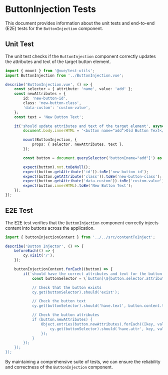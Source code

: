# ButtonInjection Tests

This document provides information about the unit tests and end-to-end (E2E) tests for the `ButtonInjection` component.

## Unit Test

The unit test checks if the `ButtonInjection` component correctly updates the attributes and text of the target button element.

```typescript
import { mount } from '@vue/test-utils';
import ButtonInjection from '../ButtonInjection.vue';

describe('ButtonInjection.vue', () => {
    const selector = { attribute: 'name', value: 'add' };
    const newAttributes = {
        id: 'new-button-id',
        class: 'new-button-class',
        'data-custom': 'custom-value',
    };
    const text = 'New Button Text';

    it('should update attributes and text of the target element', async () => {
        document.body.innerHTML = '<button name="add">Old Button Text</button>';

        mount(ButtonInjection, {
            props: { selector, newAttributes, text },
        });

        const button = document.querySelector('button[name="add"]') as HTMLElement;

        expect(button).not.toBeNull();
        expect(button.getAttribute('id')).toBe('new-button-id');
        expect(button.getAttribute('class')).toBe('new-button-class');
        expect(button.getAttribute('data-custom')).toBe('custom-value');
        expect(button.innerHTML).toBe('New Button Text');
    });
});
```

## E2E Test

The E2E test verifies that the `ButtonInjection` component correctly injects content into buttons across the application.

```typescript
import { buttonInjectionContent } from '../../src/contentToInject';

describe('Button Injector', () => {
    beforeEach(() => {
        cy.visit('/');
    });

    buttonInjectionContent.forEach((button) => {
        it(`should have the correct attributes and text for the button with \${button.selector.attribute}="\${button.selector.value}"`, () => {
            const buttonSelector = \`button[\${button.selector.attribute}="\${button.selector.value}"]\`;

            // Check that the button exists
            cy.get(buttonSelector).should('exist');

            // Check the button text
            cy.get(buttonSelector).should('have.text', button.content.translation);

            // Check the button attributes
            if (button.newAttributes) {
                Object.entries(button.newAttributes).forEach(([key, value]) => {
                    cy.get(buttonSelector).should('have.attr', key, value);
                });
            }
        });
    });
});
```

By maintaining a comprehensive suite of tests, we can ensure the reliability and correctness of the `ButtonInjection` component.
